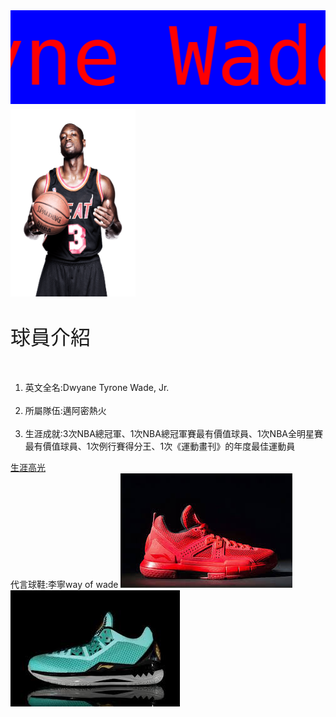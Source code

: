 <style>
  .redtext{
  color:red;
  }
  .bluetext{
  color:blue;
  }
  .smallimage{
  width:200px;
  height:300px;
  }
  
  h{
  font-size:128px;
  font-family:Monospace;
  }
  p{
  font-size:32px;
  }
  

</style>


<marquee direction="right" height="150" scrollamount="3" behavior="alternate" bgcolor="blue"><h class="redtext" >Dwayne Wade</h></marquee>
<img src="https://raw.githubusercontent.com/k1o2l3i4n5/k1o2l3i4n5.github.io/master/dwyane-wade.png" class="smallimage" alt="hello">
<p>球員介紹</p>
<ol>
  <li>英文全名:Dwyane Tyrone Wade, Jr.</li>
  <li>所屬隊伍:邁阿密熱火</li>
  <li>生涯成就:3次NBA總冠軍、1次NBA總冠軍賽最有價值球員、1次NBA全明星賽最有價值球員、1次例行賽得分王、1次《運動畫刊》的年度最佳運動員</li>
</ol> 
<a href="https://www.youtube.com/watch?v=5T4xVmiOJwg" target=" blank" title="生涯高光">生涯高光</a><br>
<font color:"yellow">代言球鞋:李寧way of wade</font>
<img src="https://raw.githubusercontent.com/k1o2l3i4n5/k1o2l3i4n5.github.io/master/%E4%B8%8B%E8%BC%89%20(1).jpg" alt="wayofwade">
<img src="https://raw.githubusercontent.com/k1o2l3i4n5/k1o2l3i4n5.github.io/master/%E4%B8%8B%E8%BC%89.jpg" alt="wayofwade">

